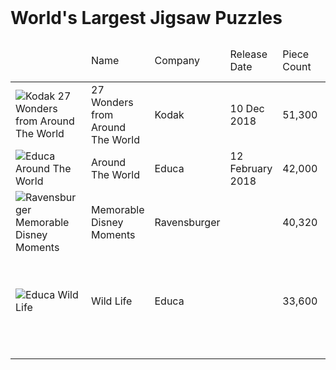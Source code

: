 <html>
<header>
  <title>World's Largest Jigsaw Puzzles</title>
</header>
<body>

<h1>World's Largest Jigsaw Puzzles</h1>


<table>
  <thead>
  <tr>
      <td></td>
      <td>Name</td>
      <td>Company</td>
      <td>Release Date</td>
      <td>Piece Count</td>
      <td>Format</td>
      <td>Area</td>
      <td>Weight</td>
      <td>Estimated Completion Time</td>
  </tr>
  </thead>
  <tbody>
  <tr>
      <td><img src="https://m.media-amazon.com/images/I/81kT6Jk1rfL.jpg" alt="Kodak 27 Wonders from Around The World" /</td>
      <td>27 Wonders from Around The World</td>      
      <td>Kodak</td>
      <td>10 Dec 2018</td>
      <td>51,300</td>
      <td>342'' x 75'' </td>
      <td></td>
      <td></td>
      <td></td>
  </tr>
  <tr>
      <td><img src="https://www.educaborras.com/wp-content/uploads/2021/01/17570_01_med.jpg" alt="Educa Around The World" /</td>
      <td>Around The World</td>      
      <td>Educa</td>
      <td>12 February 2018</td>
      <td>42,000</td>
      <td>749 x 157 cm</td>
      <td></td>
      <td></td>
      <td></td>
  </tr>
  <tr>
      <td><img src="https://cdn.ravensburger.de/images/produktseiten/1024/17826_1.jpg" alt="Ravensburger Memorable Disney Moments" /</td>
      <td>Memorable Disney Moments</td>
      <td>Ravensburger</td>
      <td></td>
      <td>40,320</td>
      <td>22.3' x 6.2'</td>
      <td>nearly 140 square feet</td>
      <td>approx. 44 lbs.</td>
      <td>About 600 Hours</td>
  </tr>
  <tr>
      <td><img src="https://www.educaborras.com/wp-content/uploads/2021/01/16066_01_med.jpg" alt="Educa Wild Life" /</td>
      <td>Wild Life</td>      
      <td>Educa</td>
      <td></td>
      <td>33,600</td>
      <td>224.41 x 61.81 in / 570 x 157 cm.</td>
      <td></td>
      <td></td>
      <td></td> 
  </tr>
  <tr>
      <td><img src="" alt="" /</td>
      <td></td>      
      <td></td>
      <td></td>
      <td></td>
      <td></td>
      <td></td>
      <td></td>
      <td></td>
  </tr>
  <tr>
      <td><img src="" alt="" /</td>
      <td></td>      
      <td></td>
      <td></td>
      <td></td>
      <td></td>
      <td></td>
      <td></td>
      <td></td>
  </tr>
  <tr>
      <td><img src="" alt="" /</td>
      <td></td>      
      <td></td>
      <td></td>
      <td></td>
      <td></td>
      <td></td>
      <td></td>
      <td></td>
  </tr>
  </tbody>
</table>

</body>
</html>
